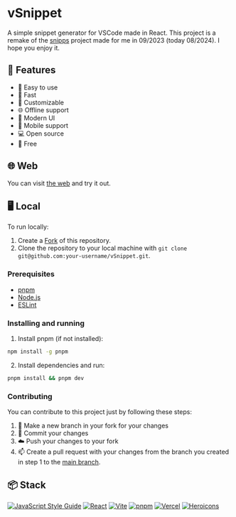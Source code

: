 # vSnippet
A simple snippet generator for VSCode made in React. This project is a remake of the [snipps](https://github.com/alexwithstars/pages/snipps) project made for me in 09/2023 (today 08/2024). I hope you enjoy it.

## 📝 Features
- 🐛 Easy to use
- 🚀 Fast
- 🎨 Customizable
- 🌐 Offline support
- 👔 Modern UI
- 📱 Mobile support
- 💻 Open source
- 💸 Free

## 🌐 Web
You can visit [the web](https://vsnippet.vercel.app/) and try it out.

## 🖥️ Local
To run locally:
1. Create a [Fork](https://github.com/alexwithstars/vSnippet/fork) of this repository.
2. Clone the repository to your local machine with `git clone git@github.com:your-username/vSnippet.git`.
### Prerequisites
- [pnpm](https://pnpm.io/)
- [Node.js](https://nodejs.org/en/)
- [ESLint](https://eslint.org/)

### Installing and running
1. Install pnpm (if not installed):
```bash
npm install -g pnpm
```
2. Install dependencies and run:
```bash
pnpm install && pnpm dev
```

### Contributing
You can contribute to this project just by following these steps:
1. 🌲 Make a new branch in your fork for your changes
2. 🚀 Commit your changes
3. ☁️ Push your changes to your fork
4. 📫 Create a pull request with your changes from the branch you created in step 1 to the [main branch](https://github.com/alexwithstars/vSnippet/tree/main).

## 📦 Stack
[![JavaScript Style Guide](https://img.shields.io/badge/StandardJs--f3df49?logo=standardjs&style=for-the-badge)](https://standardjs.com)
[![React](https://img.shields.io/badge/ReactJs--58c4dc?logo=react&style=for-the-badge)](https://reactjs.org/)
[![Vite](https://img.shields.io/badge/Vite--747bff?logo=vite&logoColor=ffcb23&style=for-the-badge)](https://vitejs.dev/)
[![pnpm](https://img.shields.io/badge/pnpm--f69220?logo=pnpm&logoColor=white&style=for-the-badge)](https://pnpm.io/)
[![Vercel](https://img.shields.io/badge/Vercel--000000?logo=vercel&logoColor=white&style=for-the-badge)](https://vercel.com/)
[![Heroicons](https://img.shields.io/badge/Heroicons--8b5cf6?style=for-the-badge&label=🤖%20heroicons)](https://heroicons.com/)